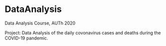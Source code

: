 # DataAnalysis
Data Analysis Course, AUTh 2020

Project: Data Analysis of the daily covonavirus cases and deaths during the COVID-19 pandemic.
